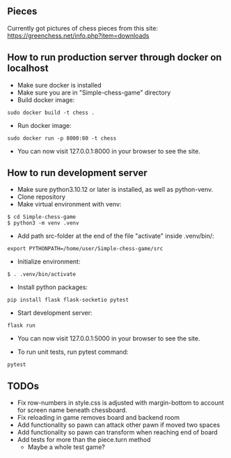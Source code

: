 ## Pieces
Currently got pictures of chess pieces from this site:
https://greenchess.net/info.php?item=downloads

## How to run production server through docker on localhost
- Make sure docker is installed
- Make sure you are in "Simple-chess-game" directory
- Build docker image:
```
sudo docker build -t chess .
```
- Run docker image:
```
sudo docker run -p 8000:80 -t chess
```
- You can now visit 127.0.0.1:8000 in your browser to see the site.

## How to run development server
- Make sure python3.10.12 or later is installed, as well as python-venv.
- Clone repository
- Make virtual environment with venv:
```
$ cd Simple-chess-game
$ python3 -m venv .venv
```

- Add path src-folder at the end of the file "activate" inside .venv/bin/:
``` 
export PYTHONPATH=/home/user/Simple-chess-game/src 
```

- Initialize environment:
```
$ . .venv/bin/activate
```


- Install python packages:
```
pip install flask flask-socketio pytest
```

- Start development server:
```
flask run
```

- You can now visit 127.0.0.1:5000 in your browser to see the site. 

- To run unit tests, run pytest command:
```
pytest
```


## TODOs
- Fix row-numbers in style.css is adjusted with margin-bottom to account for screen name beneath chessboard.
- Fix reloading in game removes board and backend room
- Add functionality so pawn can attack other pawn if moved two spaces
- Add functionality so pawn can transform when reaching end of board
- Add tests for more than the piece.turn method
    - Maybe a whole test game?